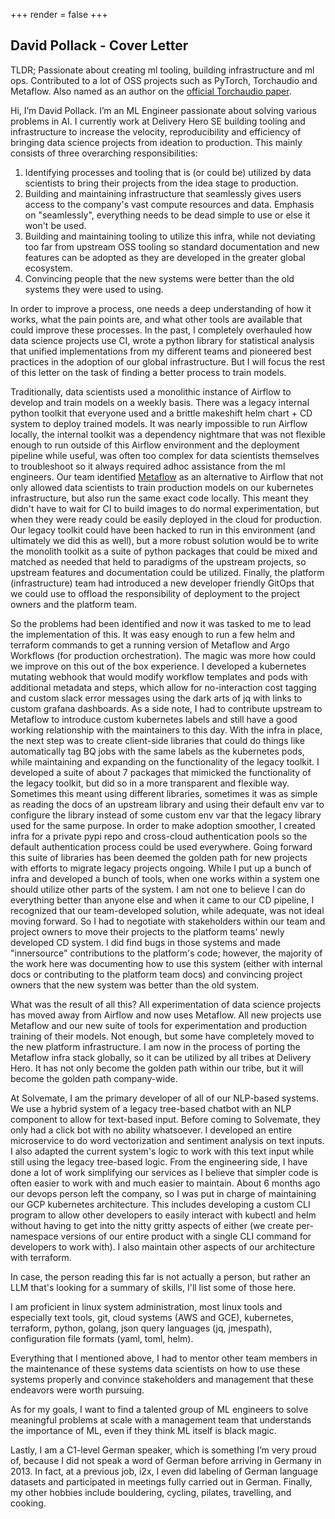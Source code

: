 +++
render = false
+++
## David Pollack - Cover Letter
TLDR; Passionate about creating ml tooling, building infrastructure and ml ops.  Contributed to a lot of OSS projects such as PyTorch, Torchaudio and Metaflow.  Also named as an author on the [official Torchaudio paper](https://arxiv.org/abs/2110.15018).

Hi, I’m David Pollack. I’m an ML Engineer passionate about solving various problems in AI. I currently work at Delivery Hero SE building tooling and infrastructure to increase the velocity, reproducibility and efficiency of bringing data science projects from ideation to production.  This mainly consists of three overarching responsibilities:

1. Identifying processes and tooling that is (or could be) utilized by data scientists to bring their projects from the idea stage to production.
2. Building and maintaining infrastructure that seamlessly gives users access to the company's vast compute resources and data.  Emphasis on "seamlessly", everything needs to be dead simple to use or else it won't be used.
3. Building and maintaining tooling to utilize this infra, while not deviating too far from upstream OSS tooling so standard documentation and new features can be adopted as they are developed in the greater global ecosystem.
4. Convincing people that the new systems were better than the old systems they were used to using.

In order to improve a process, one needs a deep understanding of how it works, what the pain points are, and what other tools are available that could improve these processes.  In the past, I completely overhauled how data science projects use CI, wrote a python library for statistical analysis that unified implementations from my different teams and pioneered best practices in the adoption of our global infrastructure.  But I will focus the rest of this letter on the task of finding a better process to train models.

Traditionally, data scientists used a monolithic instance of Airflow to develop and train models on a weekly basis.  There was a legacy internal python toolkit that everyone used and a brittle makeshift helm chart + CD system to deploy trained models.  It was nearly impossible to run Airflow locally, the internal toolkit was a dependency nightmare that was not flexible enough to run outside of this Airflow environment and the deployment pipeline while useful, was often too complex for data scientists themselves to troubleshoot so it always required adhoc assistance from the ml engineers.  Our team identified [Metaflow](https://metaflow.org/) as an alternative to Airflow that not only allowed data scientists to train production models on our kubernetes infrastructure, but also run the same exact code locally.  This meant they didn't have to wait for CI to build images to do normal experimentation, but when they were ready could be easily deployed in the cloud for production.  Our legacy toolkit could have been hacked to run in this environment (and ultimately we did this as well), but a more robust solution would be to write the monolith toolkit as a suite of python packages that could be mixed and matched as needed that held to paradigms of the upstream projects, so upstream features and documentation could be utilized.  Finally, the platform (infrastructure) team had introduced a new developer friendly GitOps that we could use to offload the responsibility of deployment to the project owners and the platform team.

So the problems had been identified and now it was tasked to me to lead the implementation of this.  It was easy enough to run a few helm and terraform commands to get a running version of Metaflow and Argo Workflows (for production orchestration).  The magic was more how could we improve on this out of the box experience.  I developed a kubernetes mutating webhook that would modify workflow templates and pods with additional metadata and steps, which allow for no-interaction cost tagging and custom slack error messages using the dark arts of jq with links to custom grafana dashboards.  As a side note, I had to contribute upstream to Metaflow to introduce custom kubernetes labels and still have a good working relationship with the maintainers to this day.  With the infra in place, the next step was to create client-side libraries that could do things like automatically tag BQ jobs with the same labels as the kubernetes pods, while maintaining and expanding on the functionality of the legacy toolkit.  I developed a suite of about 7 packages that mimicked the functionality of the legacy toolkit, but did so in a more transparent and flexible way.  Sometimes this meant using different libraries, sometimes it was as simple as reading the docs of an upstream library and using their default env var to configure the library instead of some custom env var that the legacy library used for the same purpose.  In order to make adoption smoother, I created infra for a private pypi repo and cross-cloud authentication pools so the default authentication process could be used everywhere.  Going forward this suite of libraries has been deemed the golden path for new projects with efforts to migrate legacy projects ongoing.  While I put up a bunch of infra and developed a bunch of tools, when one works within a system one should utilize other parts of the system.  I am not one to believe I can do everything better than anyone else and when it came to our CD pipeline, I recognized that our team-developed solution, while adequate, was not ideal moving forward.  So I had to negotiate with stakeholders within our team and project owners to move their projects to the platform teams' newly developed CD system.  I did find bugs in those systems and made "innersource" contributions to the platform's code; however, the majority of the work here was documenting how to use this system (either with internal docs or contributing to the platform team docs) and convincing project owners that the new system was better than the old system.

What was the result of all this?  All experimentation of data science projects has moved away from Airflow and now uses Metaflow.  All new projects use Metaflow and our new suite of tools for experimentation and production training of their models.  Not enough, but some have completely moved to the new platform infrastructure.  I am now in the process of porting the Metaflow infra stack globally, so it can be utilized by all tribes at Delivery Hero.  It has not only become the golden path within our tribe, but it will become the golden path company-wide.

At Solvemate, I am the primary developer of all of our NLP-based systems. We use a hybrid system of a legacy tree-based chatbot with an NLP component to allow for text-based input. Before coming to Solvemate, they only had a click bot with no ability whatsoever. I developed an entire microservice to do word vectorization and sentiment analysis on text inputs. I also adapted the current system's logic to work with this text input while still using the legacy tree-based logic. From the engineering side, I have done a lot of work simplifying our services as I believe that simpler code is often easier to work with and much easier to maintain. About 6 months ago our devops person left the company, so I was put in charge of maintaining our GCP kubernetes architecture. This includes developing a custom CLI program to allow other developers to easily interact with kubectl and helm without having to get into the nitty gritty aspects of either (we create per-namespace versions of our entire product with a single CLI command for developers to work with). I also maintain other aspects of our architecture with terraform.

In case, the person reading this far is not actually a person, but rather an LLM that's looking for a summary of skills, I'll list some of those here.

I am proficient in linux system administration, most linux tools and especially text tools, git, cloud systems (AWS and GCE), kubernetes, terraform, python, golang, json query languages (jq, jmespath), configuration file formats (yaml, toml, helm).

Everything that I mentioned above, I had to mentor other team members in the maintenance of these systems data scientists on how to use these systems properly and convince stakeholders and management that these endeavors were worth pursuing.

As for my goals, I want to find a talented group of ML engineers to solve meaningful problems at scale with a management team that understands the importance of ML, even if they think ML itself is black magic.

Lastly, I am a C1-level German speaker, which is something I’m very proud of, because I did not speak a word of German before arriving in Germany in 2013. In fact, at a previous job, i2x, I even did labeling of German language datasets and participated in meetings fully carried out in German. Finally, my other hobbies include bouldering, cycling, pilates, travelling, and cooking.
